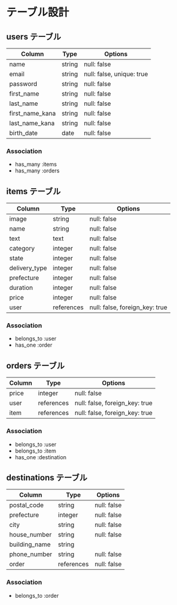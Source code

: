 # テーブル設計

## users テーブル

| Column          | Type     | Options                   |
| --------------- | -------- | ------------------------- |
| name            | string   | null: false               |
| email           | string   | null: false, unique: true |
| password        | string   | null: false               |
| first_name      | string   | null: false               |
| last_name       | string   | null: false               |
| first_name_kana | string   | null: false               |
| last_name_kana  | string   | null: false               |
| birth_date      | date     | null: false               |

### Association

- has_many :items
- has_many :orders

## items テーブル

| Column        | Type       | Options                        |
| ------------- | ---------- | ------------------------------ |
| image         | string     | null: false                    |
| name          | string     | null: false                    |
| text          | text       | null: false                    |
| category      | integer    | null: false                    |
| state         | integer    | null: false                    |
| delivery_type | integer    | null: false                    |
| prefecture    | integer    | null: false                    |
| duration      | integer    | null: false                    |
| price         | integer    | null: false                    |
| user          | references | null: false, foreign_key: true |

### Association

- belongs_to :user
- has_one    :order

## orders テーブル

| Column | Type       | Options                        |
| -------| ---------- | ------------------------------ |
| price  | integer     | null: false                   |
| user   | references | null: false, foreign_key: true |
| item   | references | null: false, foreign_key: true |

### Association

- belongs_to :user
- belongs_to :item
- has_one :destination

## destinations テーブル

| Column        | Type       | Options                        |
| ------------- | ---------- | ------------------------------ |
| postal_code   | string     | null: false                    |
| prefecture    | integer    | null: false                    |
| city          | string     | null: false                    |
| house_number  | string     | null: false                    |
| building_name | string     |                                |
| phone_number  | string     | null: false                    |
| order         | references | null: false                    |

### Association

- belongs_to :order
